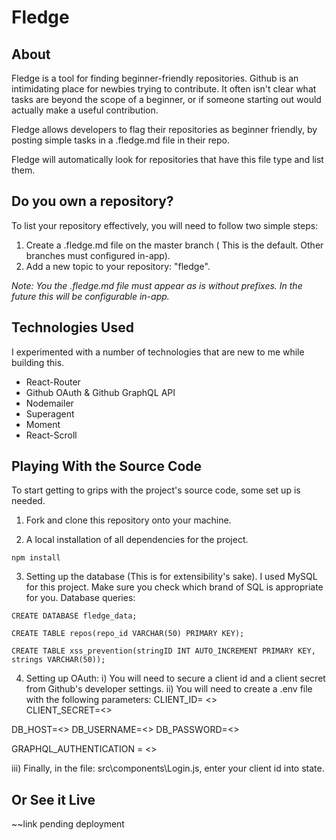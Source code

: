 # Fledge

## About

Fledge is a tool for finding beginner-friendly repositories.
Github is an intimidating place for newbies trying to contribute.
It often isn't clear what tasks are beyond the scope of a beginner,
or if someone starting out would actually make a useful contribution.

Fledge allows developers to flag their repositories as beginner friendly,
by posting simple tasks in a .fledge.md file in their repo.

Fledge will automatically look for repositories that have this file type and list
them.

## Do you own a repository?

To list your repository effectively, you will need to follow two simple steps:

1. Create a .fledge.md file on the master branch ( This is the default. Other branches must configured in-app).
2. Add a new topic to your repository: "fledge".

_Note: You the .fledge.md file must appear as is without prefixes. In the future this will be configurable in-app._

## Technologies Used

I experimented with a number of technologies that are new to me while building this.

- React-Router
- Github OAuth & Github GraphQL API
- Nodemailer
- Superagent
- Moment
- React-Scroll

## Playing With the Source Code

To start getting to grips with the project's source code, some set up is needed.

1. Fork and clone this repository onto your machine.

2. A local installation of all dependencies for the project.

```
npm install
```

3. Setting up the database (This is for extensibility's sake).
   I used MySQL for this project. Make sure you check which brand of SQL is appropriate for you.
   Database queries:

```
CREATE DATABASE fledge_data;

CREATE TABLE repos(repo_id VARCHAR(50) PRIMARY KEY);

CREATE TABLE xss_prevention(stringID INT AUTO_INCREMENT PRIMARY KEY, strings VARCHAR(50));

```

4. Setting up OAuth:
   i) You will need to secure a client id and a client secret from Github's developer settings.
   ii) You will need to create a .env file with the following parameters:
   CLIENT_ID= <<YOUR ID HERE>>  
   CLIENT_SECRET=<<YOUR SECRET HERE>>

DB_HOST=<<YOUR DATABASE HOST HERE>>
DB_USERNAME=<<YOUR DATABASE USERNAME>>
DB_PASSWORD=<<YOUR DATABASE PASSWORD>>

GRAPHQL_AUTHENTICATION = <<YOUR GITHUB PERSONAL ACCESS TOKEN HERE>>

iii) Finally, in the file: src\components\Login.js, enter your client id into state.

## Or See it Live

~~link pending deployment

